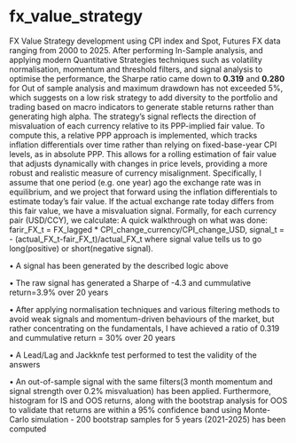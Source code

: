 # fx_value_strategy
FX Value Strategy development using CPI index and Spot, Futures FX data ranging from 2000 to 2025. 
After performing In-Sample analysis, and applying modern Quantitative Strategies techniques such as volatility normalisation, momentum and threshold filters, and signal analysis to optimise the performance, the Sharpe ratio came down to **0.319** and **0.280** for Out of sample analysis and maximum drawdown has not exceeded 5%, which suggests on a low risk strategy to add diversity to the portfolio and trading based on macro indicators to generate stable returns rather than generating high alpha. 
The strategy’s signal reflects the direction of misvaluation of each currency relative to its PPP-implied fair value. To compute this, a relative PPP approach is implemented, which tracks
inflation differentials over time rather than relying on fixed-base-year CPI levels, as in absolute PPP. This allows for a rolling estimation of fair value that adjusts dynamically with changes in
price levels, providing a more robust and realistic measure of currency misalignment. Specifically, I assume that one period (e.g. one year) ago the exchange rate was in equilibrium, and
we project that forward using the inflation differentials to estimate today’s fair value. If the actual exchange rate today differs from this fair value, we have a misvaluation signal. Formally, for each currency pair (USD/CCY), we calculate:
A quick walkthrough on what was done: farir_FX_t = FX_lagged * CPI_change_currency/CPI_change_USD, signal_t = - (actual_FX_t-fair_FX_t)/actual_FX_t where signal value tells us to go long(positive) or short(negative signal).  

 • A signal has been generated by the described logic above

 • The raw signal has generated a Sharpe of -4.3 and cummulative return=3.9% over 20 years

 • After applying normalisation techniques and various filtering methods to avoid weak signals and momentum-driven behaviours of the market, but rather concentrating on the fundamentals, I have achieved a ratio of 0.319 and cummulative return = 30% over 20 years

 • A Lead/Lag and Jackknfe test performed to test the validity of the answers

• An out-of-sample signal with the same filters(3 month momentum and signal strength over 0.2% misvaluation) has been applied. Furthermore, histogram for IS and OOS returns, along with the bootstrap analysis for OOS to validate that returns are within a 95% confidence band  using Monte-Carlo simulation - 200 bootstrap samples for 5 years (2021-2025) has been computed

